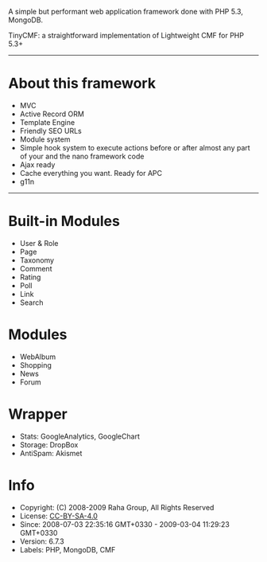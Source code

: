 A simple but performant web application framework done with PHP 5.3, MongoDB.

TinyCMF: a straightforward implementation of Lightweight CMF for PHP 5.3+

----

# About this framework
- MVC
- Active Record ORM
- Template Engine
- Friendly SEO URLs
- Module system
- Simple hook system to execute actions before or after almost any part of your and the nano framework code
- Ajax ready
- Cache everything you want. Ready for APC
- g11n

----

# Built-in Modules
- User & Role
- Page
- Taxonomy
- Comment
- Rating
- Poll
- Link
- Search

# Modules
- WebAlbum
- Shopping
- News
- Forum

# Wrapper
- Stats: GoogleAnalytics, GoogleChart
- Storage: DropBox
- AntiSpam: Akismet

# Info
- Copyright: (C) 2008-2009 Raha Group, All Rights Reserved
- License: [CC-BY-SA-4.0](https://creativecommons.org/licenses/by-sa/4.0)
- Since: 2008-07-03 22:35:16 GMT+0330 - 2009-03-04 11:29:23 GMT+0330
- Version: 6.7.3
- Labels: PHP, MongoDB, CMF
